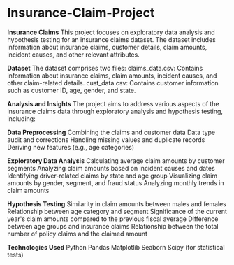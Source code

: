 # Insurance-Claim-Project

**Insurance Claims**
This project focuses on exploratory data analysis and hypothesis testing for an insurance claims dataset. The dataset includes information about insurance claims, customer details, claim amounts, incident causes, and other relevant attributes.

**Dataset**
The dataset comprises two files:
claims_data.csv: Contains information about insurance claims, claim amounts, incident causes, and other claim-related details.
cust_data.csv: Contains customer information such as customer ID, age, gender, and state.

**Analysis and Insights**
The project aims to address various aspects of the insurance claims data through exploratory analysis and hypothesis testing, including:

**Data Preprocessing**
Combining the claims and customer data
Data type audit and corrections
Handling missing values and duplicate records
Deriving new features (e.g., age categories)

**Exploratory Data Analysis**
Calculating average claim amounts by customer segments
Analyzing claim amounts based on incident causes and dates
Identifying driver-related claims by state and age group
Visualizing claim amounts by gender, segment, and fraud status
Analyzing monthly trends in claim amounts

**Hypothesis Testing**
Similarity in claim amounts between males and females
Relationship between age category and segment
Significance of the current year's claim amounts compared to the previous fiscal average
Difference between age groups and insurance claims
Relationship between the total number of policy claims and the claimed amount

**Technologies Used**
Python
Pandas
Matplotlib
Seaborn
Scipy (for statistical tests)
